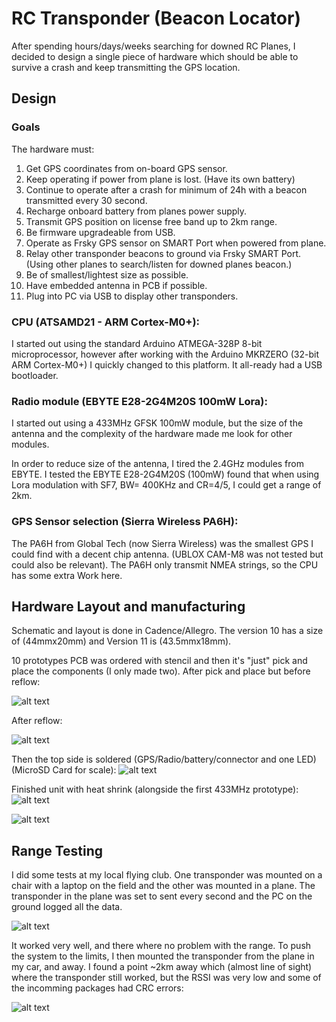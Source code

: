 # RC Transponder (Beacon Locator)
After spending hours/days/weeks searching for downed RC Planes, I decided to design a single piece of hardware which should be able to survive a crash and keep transmitting the GPS location.

## Design

### Goals
The hardware must:

1. Get GPS coordinates from on-board GPS sensor.
2. Keep operating if power from plane is lost. (Have its own battery)
3. Continue to operate after a crash for minimum of 24h with a beacon transmitted every 30 second.
4. Recharge onboard battery from planes power supply.
5. Transmit GPS position on license free band up to 2km range.
6. Be firmware upgradeable from USB.
7. Operate as Frsky GPS sensor on SMART Port when powered from plane.
8. Relay other transponder beacons to ground via Frsky SMART Port. (Using other planes to search/listen for downed planes beacon.)
9. Be of smallest/lightest size as possible.
10. Have embedded antenna in PCB if possible.
11. Plug into PC via USB to display other transponders. 

### CPU (ATSAMD21 - ARM Cortex-M0+):
I started out using the standard Arduino ATMEGA-328P 8-bit microprocessor, however after working with the Arduino MKRZERO (32-bit ARM Cortex-M0+) I quickly changed to this platform. It all-ready had a USB bootloader. 

### Radio module (EBYTE E28-2G4M20S 100mW Lora):
I started out using a 433MHz GFSK 100mW module, but the size of the antenna and the complexity of the hardware made me look for other modules.

In order to reduce size of the antenna, I tired the 2.4GHz modules from EBYTE.
I tested the EBYTE E28-2G4M20S (100mW) found that when using Lora modulation with SF7, BW= 400KHz and CR=4/5, I could get a range of 2km.
 
### GPS Sensor selection (Sierra Wireless PA6H):
The PA6H from Global Tech (now Sierra Wireless) was the smallest GPS I could find with a decent chip antenna. (UBLOX CAM-M8 was not tested but could also be relevant).
The PA6H only transmit NMEA strings, so the CPU has some extra Work here.


## Hardware Layout and manufacturing
Schematic and layout is done in Cadence/Allegro. The version 10 has a size of (44mmx20mm) and Version 11 is (43.5mmx18mm).

10 prototypes PCB was ordered with stencil and then it's "just" pick and place the components (I only made two).
After pick and place but before reflow:

![alt text](http://lagoni.org/Github/RCtransponder-pictures/RCtransponderV10-solderpaste-with-components.png)

After reflow:

![alt text](http://lagoni.org/Github/RCtransponder-pictures/RCtransponderV10-after-relow.png)

Then the top side is soldered (GPS/Radio/battery/connector and one LED) (MicroSD Card for scale):
![alt text](http://lagoni.org/Github/RCtransponder-pictures/RCtransponderV10-top.png)

Finished unit with heat shrink (alongside the first 433MHz prototype):
![alt text](http://lagoni.org/Github/RCtransponder-pictures/RCtransponderV10-top-vs-433.png)

![alt text](http://lagoni.org/Github/RCtransponder-pictures/RCtransponderV10-back.png)

## Range Testing
I did some tests at my local flying club. One transponder was mounted on a chair with a laptop on the field and the other was mounted in a plane.
The transponder in the plane was set to sent every second and the PC on the ground logged all the data.

![alt text](http://lagoni.org/Github/RCtransponder-pictures/RCtransponderV10-second-flight-test.png)

It worked very well, and there where no problem with the range.
To push the system to the limits, I then mounted the transponder from the plane in my car, and away. I found a point ~2km away which (almost line of sight) where the transponder still worked, but the RSSI was very low and some of the incomming packages had CRC errors:

![alt text](http://lagoni.org/Github/RCtransponder-pictures/RCtransponderV10-car-test.png)


